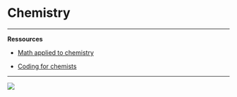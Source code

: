 # Chemistry

***

**Ressources**

- [Math applied to chemistry](https://applying-maths-book.com/intro.html)

- [Coding for chemists](https://weisscharlesj.github.io/SciCompforChemists/intro.html)

***

<img src="https://imgs.xkcd.com/comics/chemicals.png" />